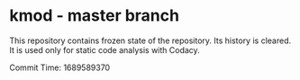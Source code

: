 # kmod - master branch

This repository contains frozen state of the repository.
Its history is cleared. It is used only for static code
analysis with Codacy.

Commit Time: 1689589370
